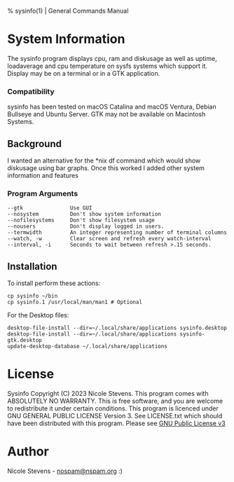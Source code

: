 % sysinfo(1) | General Commands Manual

# System Information
The sysinfo program displays cpu, ram and diskusage as well as uptime, loadaverage and cpu temperature on sysfs systems which support it. Display may be on a terminal or in a GTK application.

### Compatibility
sysinfo has been tested on macOS Catalina and macOS Ventura, Debian Bullseye and Ubuntu Server. GTK may not be available on Macintosh Systems. 

## Background
I wanted an alternative for the *nix df command which would show diskusage using bar graphs. Once this worked I added other system information and features


### Program Arguments
```
--gtk				Use GUI
--nosystem			Don't show system information
--nofilesystems		Don't show filesystem usage
--nousers			Don't display logged in users.
--termwidth			An integer representing number of terminal columns
--watch, -w			Clear screen and refresh every watch-interval
--interval, -i 		Seconds to wait between refresh >.15 seconds.
```

## Installation

To install perform these actions:

```
cp sysinfo ~/bin
cp sysinfo.1 /usr/local/man/man1 # Optional
```

For the Desktop files: 

```
desktop-file-install --dir=~/.local/share/applications sysinfo.desktop
desktop-file-install --dir=~/.local/share/applications sysinfo-gtk.desktop
update-desktop-database ~/.local/share/applications
```


# License
Sysinfo Copyright (C) 2023 Nicole Stevens. This program comes with ABSOLUTELY NO WARRANTY. This is
free software, and you are welcome to redistribute it under certain conditions. This program is
licenced under GNU GENERAL PUBLIC LICENSE Version 3. See LICENSE.txt which should have been
distributed with this program. Please see [GNU Public License v3](https://www.gnu.org/licenses/gpl-3.0.txt)

# Author
Nicole Stevens - nospam@nspam.org :) 
